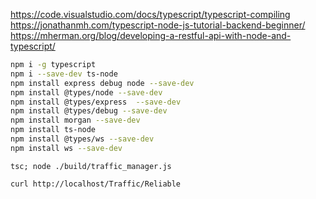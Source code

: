 https://code.visualstudio.com/docs/typescript/typescript-compiling
https://jonathanmh.com/typescript-node-js-tutorial-backend-beginner/
https://mherman.org/blog/developing-a-restful-api-with-node-and-typescript/

``` bash
npm i -g typescript
npm i --save-dev ts-node
npm install express debug node --save-dev
npm install @types/node --save-dev
npm install @types/express  --save-dev
npm install @types/debug --save-dev
npm install morgan --save-dev
npm install ts-node
npm install @types/ws --save-dev
npm install ws --save-dev
```

```
tsc; node ./build/traffic_manager.js
```

```
curl http://localhost/Traffic/Reliable
```
